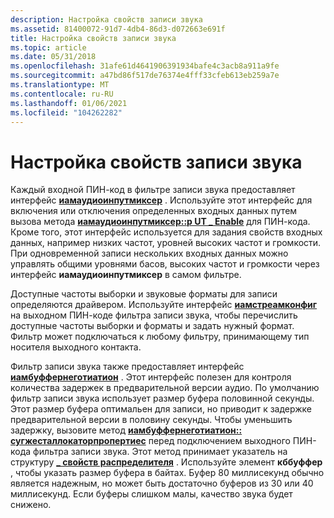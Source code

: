 ```yaml
---
description: Настройка свойств записи звука
ms.assetid: 81400072-91d7-4db4-86d3-d072663e691f
title: Настройка свойств записи звука
ms.topic: article
ms.date: 05/31/2018
ms.openlocfilehash: 31afe61d4641906391934bafe4c3acb8a911a9fe
ms.sourcegitcommit: a47bd86f517de76374e4fff33cfeb613eb259a7e
ms.translationtype: MT
ms.contentlocale: ru-RU
ms.lasthandoff: 01/06/2021
ms.locfileid: "104262282"
---
```

# <a name="setting-audio-capture-properties"></a>Настройка свойств записи звука

Каждый входной ПИН-код в фильтре записи звука предоставляет интерфейс [**иамаудиоинпутмиксер**](/windows/desktop/api/Strmif/nn-strmif-iamaudioinputmixer) . Используйте этот интерфейс для включения или отключения определенных входных данных путем вызова метода [**иамаудиоинпутмиксер::p UT \_ Enable**](/windows/desktop/api/Strmif/nf-strmif-iamaudioinputmixer-put_enable) для ПИН-кода. Кроме того, этот интерфейс используется для задания свойств входных данных, например низких частот, уровней высоких частот и громкости. При одновременной записи нескольких входных данных можно управлять общими уровнями басов, высоких частот и громкости через интерфейс **иамаудиоинпутмиксер** в самом фильтре.

Доступные частоты выборки и звуковые форматы для записи определяются драйвером. Используйте интерфейс [**иамстреамконфиг**](/windows/desktop/api/Strmif/nn-strmif-iamstreamconfig) на выходном ПИН-коде фильтра записи звука, чтобы перечислить доступные частоты выборки и форматы и задать нужный формат. Фильтр может подключаться к любому фильтру, принимающему тип носителя выходного контакта.

Фильтр записи звука также предоставляет интерфейс [**иамбуффернеготиатион**](/windows/desktop/api/Strmif/nn-strmif-iambuffernegotiation) . Этот интерфейс полезен для контроля количества задержек в предварительной версии аудио. По умолчанию фильтр записи звука использует размер буфера половинной секунды. Этот размер буфера оптимальен для записи, но приводит к задержке предварительной версии в половину секунды. Чтобы уменьшить задержку, вызовите метод [**иамбуффернеготиатион:: сугжесталлокаторпропертиес**](/windows/desktop/api/Strmif/nf-strmif-iambuffernegotiation-suggestallocatorproperties) перед подключением выходного ПИН-кода фильтра записи звука. Этот метод принимает указатель на структуру [**\_ свойств распределителя**](/windows/win32/api/strmif/ns-strmif-allocator_properties) . Используйте элемент **кббуффер** , чтобы указать размер буфера в байтах. Буфер 80 миллисекунд обычно является надежным, но может быть достаточно буферов из 30 или 40 миллисекунд. Если буферы слишком малы, качество звука будет снижено.

 

 




